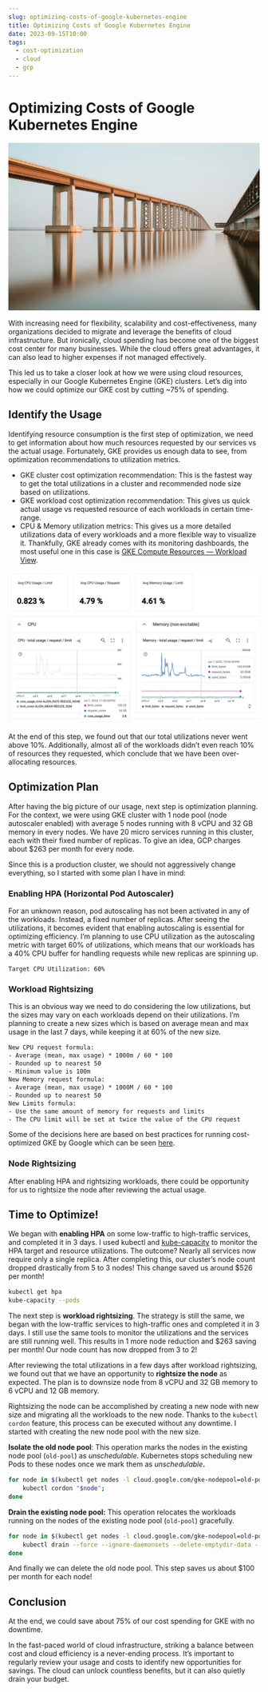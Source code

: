 ```yaml
---
slug: optimizing-costs-of-google-kubernetes-engine
title: Optimizing Costs of Google Kubernetes Engine
date: 2023-09-15T10:00
tags:
  - cost-optimization
  - cloud
  - gcp
---
```


Optimizing Costs of Google Kubernetes Engine
============================================

![Photo by Chris Briggs on Unsplash](bridge.webp)

With increasing need for flexibility, scalability and cost-effectiveness, many organizations decided to migrate and leverage the benefits of cloud infrastructure. But ironically, cloud spending has become one of the biggest cost center for many businesses. While the cloud offers great advantages, it can also lead to higher expenses if not managed effectively.

<!-- truncate -->

This led us to take a closer look at how we were using cloud resources, especially in our Google Kubernetes Engine (GKE) clusters. Let’s dig into how we could optimize our GKE cost by cutting ~75% of spending.


## Identify the Usage

Identifying resource consumption is the first step of optimization, we need to get information about how much resources requested by our services vs the actual usage. Fortunately, GKE provides us enough data to see, from optimization recommendations to utilization metrics.

*   GKE cluster cost optimization recommendation: This is the fastest way to get the total utilizations in a cluster and recommended node size based on utilizations.
*   GKE workload cost optimization recommendation: This gives us quick actual usage vs requested resource of each workloads in certain time-range.
*   CPU & Memory utilization metrics: This gives us a more detailed utilizations data of every workloads and a more flexible way to visualize it. Thankfully, GKE already comes with its monitoring dashboards, the most useful one in this case is [GKE Compute Resources — Workload View](https://console.cloud.google.com/monitoring/dashboards/integration/gke.gke-compute-resources-workload-view).

![GKE Compute Resources — Workload View Dashboard](compute-dashboard.webp)

At the end of this step, we found out that our total utilizations never went above 10%. Additionally, almost all of the workloads didn’t even reach 10% of resources they requested, which conclude that we have been over-allocating resources.

## Optimization Plan

After having the big picture of our usage, next step is optimization planning. For the context, we were using GKE cluster with 1 node pool (node autoscaler enabled) with average 5 nodes running with 8 vCPU and 32 GB memory in every nodes. We have 20 micro services running in this cluster, each with their fixed number of replicas. To give an idea, GCP charges about $263 per month for every node.

Since this is a production cluster, we should not aggressively change everything, so I started with some plan I have in mind:

### Enabling HPA (Horizontal Pod Autoscaler)

For an unknown reason, pod autoscaling has not been activated in any of the workloads. Instead, a fixed number of replicas. After seeing the utilizations, it becomes evident that enabling autoscaling is essential for optimizing efficiency. I’m planning to use CPU utilization as the autoscaling metric with target 60% of utilizations, which means that our workloads has a 40% CPU buffer for handling requests while new replicas are spinning up.

```
Target CPU Utilization: 60%
```

### Workload Rightsizing

This is an obvious way we need to do considering the low utilizations, but the sizes may vary on each workloads depend on their utilizations. I’m planning to create a new sizes which is based on average mean and max usage in the last 7 days, while keeping it at 60% of the new size.

```
New CPU request formula:
- Average (mean, max usage) * 1000m / 60 * 100
- Rounded up to nearest 50
- Minimum value is 100m
New Memory request formula:
- Average (mean, max usage) * 1000M / 60 * 100
- Rounded up to nearest 50
New Limits formula:
- Use the same amount of memory for requests and limits 
- The CPU limit will be set at twice the value of the CPU request
```

Some of the decisions here are based on best practices for running cost-optimized GKE by Google which can be seen [here](https://cloud.google.com/architecture/best-practices-for-running-cost-effective-kubernetes-applications-on-gke).

### Node Rightsizing

After enabling HPA and rightsizing workloads, there could be opportunity for us to rightsize the node after reviewing the actual usage.

## Time to Optimize!

We began with **enabling HPA** on some low-traffic to high-traffic services, and completed it in 3 days. I used kubectl and [kube-capacity](https://github.com/robscott/kube-capacity) to monitor the HPA target and resource utilizations. The outcome? Nearly all services now require only a single replica. After completing this, our cluster’s node count dropped drastically from 5 to 3 nodes! This change saved us around $526 per month!

```sh
kubectl get hpa
kube-capacity --pods
```

The next step is **workload rightsizing**. The strategy is still the same, we began with the low-traffic services to high-traffic ones and completed it in 3 days. I still use the same tools to monitor the utilizations and the services are still running well. This results in 1 more node reduction and $263 saving per month! Our node count has now dropped from 3 to 2!

After reviewing the total utilizations in a few days after workload rightsizing, we found out that we have an opportunity to **rightsize the node** as expected. The plan is to downsize node from 8 vCPU and 32 GB memory to 6 vCPU and 12 GB memory.

Rightsizing the node can be accomplished by creating a new node with new size and migrating all the workloads to the new node. Thanks to the `kubectl cordon` feature, this process can be executed without any downtime. I started with creating the new node pool with the new size.

**Isolate the old node pool**: This operation marks the nodes in the existing node pool (`old-pool`) as _unschedulable_. Kubernetes stops scheduling new Pods to these nodes once we mark them as _unschedulable_**.**

```sh
for node in $(kubectl get nodes -l cloud.google.com/gke-nodepool=old-pool -o=name); do
    kubectl cordon "$node";
done
```

**Drain the existing node pool:** This operation relocates the workloads running on the nodes of the existing node pool (`old-pool`) gracefully.

```sh
for node in $(kubectl get nodes -l cloud.google.com/gke-nodepool=old-pool -o=name); do
    kubectl drain --force --ignore-daemonsets --delete-emptydir-data --grace-period=10 "$node";
done
```

And finally we can delete the old node pool. This step saves us about $100 per month for each node!

## Conclusion

At the end, we could save about 75% of our cost spending for GKE with no downtime.

In the fast-paced world of cloud infrastructure, striking a balance between cost and cloud efficiency is a never-ending process. It’s important to regularly review your usage and costs to identify new opportunities for savings. The cloud can unlock countless benefits, but it can also quietly drain your budget.